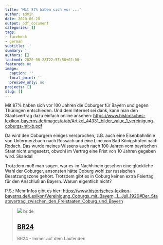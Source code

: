 ```yaml
---
title: 'Mit 87% haben sich vor ...'
author: admin
date: 2020-06-28
output: pdf_document
categories: []
tags:
- facebook
- german
subtitle: ''
summary: ''
authors: []
lastmod: 2020-06-28T22:57:58+02:00
featured: no
image:
  caption: ''
  focal_point: ''
  preview_only: no
projects: []
slug: []
---
```

Mit 87% haben sich vor 100 Jahren die Coburger für Bayern und gegen Thüringen entschieden. Und dem Internet sei dank, kann man den Staatsvertrag dazu einfach online ansehen: https://www.historisches-lexikon-bayerns.de/images/a/ab/Artikel_44331_bilder_value_1_vereinigung-coburgs-mit-b.pdf

Da wird den Coburgern einiges versprochen, z.B. auch eine Eisenbahnlinie von Untermerzbach nach Rossach und eine Line von Bad Königshofen nach Rodach. Das wurde meines Wissens auch nach 100 Jahren vom bayrischen Staat nicht umgesetzt, obwohl im Vertrag eine Frist von 10 Jahren gegeben wird. Skandal! 

Trotzdem muß man sagen, war es im Nachhinein gesehen eine glückliche Wahl der Coburger, ansonsten hätte Coburg wohl zur russischen Besatzungszone gehört. Trotzdem gibt es in Coburg keinen extra Feiertag für den Anschluß an Bayern. Warum eigentlich nicht?

P.S.: Mehr Infos gibt es hier: https://www.historisches-lexikon-bayerns.de/Lexikon/Vereinigung_Coburgs_mit_Bayern,_1._Juli_1920#Der_Staatsvertrag_zwischen_den_Freistaaten_Coburg_und_Bayern
> [![](https://img.br.de/11300bb2-dd51-47da-985a-f5c938fa31bb.png)](https://www.br.de/nachrichten/bayern/als-die-coburger-bayern-wurden,S36VM44)
> br.de
> ## [BR24](https://www.br.de/nachrichten/bayern/als-die-coburger-bayern-wurden,S36VM44)
>
>BR24 - Immer auf dem Laufenden

